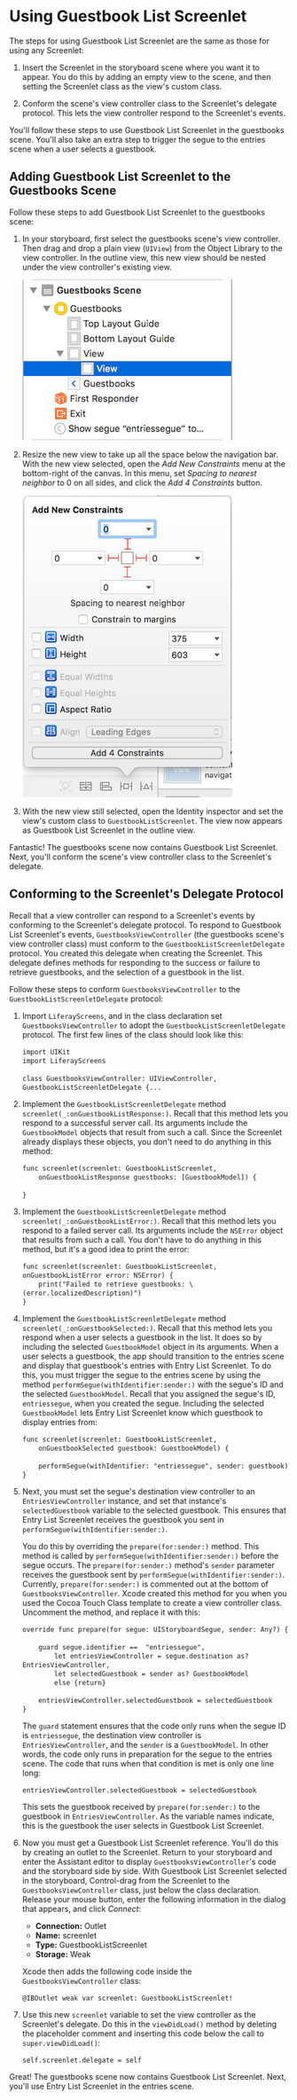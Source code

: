 # Using Guestbook List Screenlet [](id=using-guestbook-list-screenlet-ios)

The steps for using Guestbook List Screenlet are the same as those for using any 
Screenlet: 

1.  Insert the Screenlet in the storyboard scene where you want it to appear. 
    You do this by adding an empty view to the scene, and then setting the 
    Screenlet class as the view's custom class. 

2.  Conform the scene's view controller class to the Screenlet's delegate 
    protocol. This lets the view controller respond to the Screenlet's events. 

You'll follow these steps to use Guestbook List Screenlet in the guestbooks 
scene. You'll also take an extra step to trigger the segue to the entries scene 
when a user selects a guestbook. 

## Adding Guestbook List Screenlet to the Guestbooks Scene [](id=adding-guestbook-list-screenlet-to-the-guestbooks-scene)

Follow these steps to add Guestbook List Screenlet to the guestbooks scene: 

1.  In your storyboard, first select the guestbooks scene's view controller. 
    Then drag and drop a plain view (`UIView`) from the Object Library to the 
    view controller. In the outline view, this new view should be nested under 
    the view controller's existing view. 

    ![Figure 1: The new view is nested under the view controller's existing view.](../../../images/ios-lp-gb-view-outline.png)

2.  Resize the new view to take up all the space below the navigation bar. With 
    the new view selected, open the *Add New Constraints* menu at the 
    bottom-right of the canvas. In this menu, set *Spacing to nearest neighbor* 
    to 0 on all sides, and click the *Add 4 Constraints* button. 

    ![Figure 2: Set the new view's *Spacing to nearest neighbor* constraints to 0 on all sides.](../../../images/ios-lp-gb-constraints.png)

3.  With the new view still selected, open the Identity inspector and set the 
    view's custom class to `GuestbookListScreenlet`. The view now appears as 
    Guestbook List Screenlet in the outline view. 

Fantastic! The guestbooks scene now contains Guestbook List Screenlet. Next, 
you'll conform the scene's view controller class to the Screenlet's delegate. 

## Conforming to the Screenlet's Delegate Protocol [](id=conforming-to-the-screenlets-delegate-protocol)

Recall that a view controller can respond to a Screenlet's events by conforming 
to the Screenlet's delegate protocol. To respond to Guestbook List Screenlet's 
events, `GuestbooksViewController` (the guestbooks scene's view controller 
class) must conform to the `GuestbookListScreenletDelegate` protocol. You 
created this delegate when creating the Screenlet. This delegate defines methods 
for responding to the success or failure to retrieve guestbooks, and the 
selection of a guestbook in the list. 

Follow these steps to conform `GuestbooksViewController` to the 
`GuestbookListScreenletDelegate` protocol: 

1.  Import `LiferayScreens`, and in the class declaration set 
    `GuestbooksViewController` to adopt the `GuestbookListScreenletDelegate` 
    protocol. The first few lines of the class should look like this: 

        import UIKit
        import LiferayScreens

        class GuestbooksViewController: UIViewController, GuestbookListScreenletDelegate {...

2.  Implement the `GuestbookListScreenletDelegate` method 
    `screenlet(_:onGuestbookListResponse:)`. Recall that this method lets you 
    respond to a successful server call. Its arguments include the 
    `GuestbookModel` objects that result from such a call. Since the Screenlet 
    already displays these objects, you don't need to do anything in this 
    method: 

        func screenlet(screenlet: GuestbookListScreenlet, 
            onGuestbookListResponse guestbooks: [GuestbookModel]) {

        }

3.  Implement the `GuestbookListScreenletDelegate` method 
    `screenlet(_:onGuestbookListError:)`. Recall that this method lets you 
    respond to a failed server call. Its arguments include the `NSError` object 
    that results from such a call. You don't have to do anything in this method, 
    but it's a good idea to print the error: 

        func screenlet(screenlet: GuestbookListScreenlet, onGuestbookListError error: NSError) {
            print("Failed to retrieve guestbooks: \(error.localizedDescription)")
        }

4.  Implement the `GuestbookListScreenletDelegate` method 
    `screenlet(_:onGuestbookSelected:)`. Recall that this method lets you 
    respond when a user selects a guestbook in the list. It does so by including 
    the selected `GuestbookModel` object in its arguments. When a user selects a 
    guestbook, the app should transition to the entries scene and display that 
    guestbook's entries with Entry List Screenlet. To do this, you must trigger 
    the segue to the entries scene by using the method 
    `performSegue(withIdentifier:sender:)` with the segue's ID and the selected 
    `GuestbookModel`. Recall that you assigned the segue's ID, `entriessegue`, 
    when you created the segue. Including the selected `GuestbookModel` lets 
    Entry List Screenlet know which guestbook to display entries from: 

        func screenlet(screenlet: GuestbookListScreenlet, 
            onGuestbookSelected guestbook: GuestbookModel) {

            performSegue(withIdentifier: "entriessegue", sender: guestbook)
        }

5.  Next, you must set the segue's destination view controller to an 
    `EntriesViewController` instance, and set that instance's 
    `selectedGuestbook` variable to the selected guestbook. This ensures that 
    Entry List Screenlet receives the guestbook you sent in 
    `performSegue(withIdentifier:sender:)`. 

    You do this by overriding the `prepare(for:sender:)` method. This method is 
    called by `performSegue(withIdentifier:sender:)` before the segue occurs. 
    The `prepare(for:sender:)` method's `sender` parameter receives the 
    guestbook sent by `performSegue(withIdentifier:sender:)`. Currently, 
    `prepare(for:sender:)` is commented out at the bottom of 
    `GuestbooksViewController`. Xcode created this method for you when you 
    used the Cocoa Touch Class template to create a view controller class. 
    Uncomment the method, and replace it with this: 

        override func prepare(for segue: UIStoryboardSegue, sender: Any?) {

            guard segue.identifier ==  "entriessegue",
                let entriesViewController = segue.destination as? EntriesViewController,
                let selectedGuestbook = sender as? GuestbookModel
                else {return}

            entriesViewController.selectedGuestbook = selectedGuestbook
        }

    The `guard` statement ensures that the code only runs when the segue ID is 
    `entriessegue`, the destination view controller is `EntriesViewController`, 
    and the `sender` is a `GuestbookModel`. In other words, the code only runs 
    in preparation for the segue to the entries scene. The code that runs when 
    that condition is met is only one line long: 

        entriesViewController.selectedGuestbook = selectedGuestbook

    This sets the guestbook received by `prepare(for:sender:)` to the guestbook 
    in `EntriesViewController`. As the variable names indicate, this is the 
    guestbook the user selects in Guestbook List Screenlet. 

6.  Now you must get a Guestbook List Screenlet reference. You'll do this by 
    creating an outlet to the Screenlet. Return to your storyboard and enter the 
    Assistant editor to display `GuestbooksViewController`'s code and the 
    storyboard side by side. With Guestbook List Screenlet selected in the 
    storyboard, Control-drag from the Screenlet to the 
    `GuestbooksViewController` class, just below the class declaration. Release 
    your mouse button, enter the following information in the dialog that 
    appears, and click *Connect*: 

    - **Connection:** Outlet
    - **Name:** screenlet
    - **Type:** GuestbookListScreenlet
    - **Storage:** Weak

    Xcode then adds the following code inside the `GuestbooksViewController` 
    class: 

        @IBOutlet weak var screenlet: GuestbookListScreenlet!

7.  Use this new `screenlet` variable to set the view controller as the 
    Screenlet's delegate. Do this in the `viewDidLoad()` method by deleting the 
    placeholder comment and inserting this code below the call to 
    `super.viewDidLoad()`:

        self.screenlet.delegate = self

Great! The guestbooks scene now contains Guestbook List Screenlet. Next, you'll 
use Entry List Screenlet in the entries scene. 
